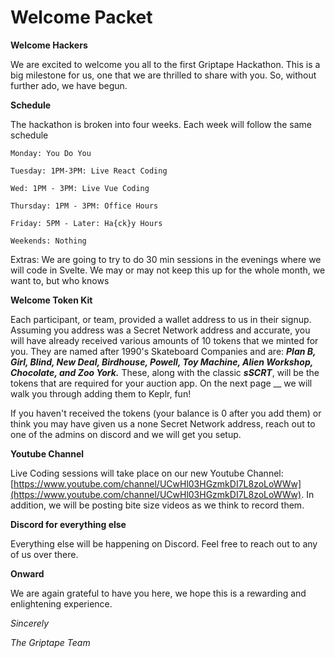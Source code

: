 # Welcome Packet

**Welcome Hackers**

We are excited to welcome you all to the first Griptape Hackathon. This is a big milestone for us, one that we are thrilled to share with you. So, without further ado, we have begun.

**Schedule**

The hackathon is broken into four weeks. Each week will follow the same schedule

`Monday: You Do You`

`Tuesday: 1PM-3PM: Live React Coding`

`Wed: 1PM - 3PM: Live Vue Coding`

`Thursday: 1PM - 3PM: Office Hours`

`Friday: 5PM - Later: Ha{ck}y Hours`

`Weekends: Nothing`

Extras: We are going to try to do 30 min sessions in the evenings where we will code in Svelte. We may or may not keep this up for the whole month, we want to, but who knows

**Welcome Token Kit**

Each participant, or team, provided a wallet address to us in their signup. Assuming you address was a Secret Network address and accurate, you will have already received various amounts of 10 tokens that we minted for you. They are named after 1990's Skateboard Companies and are: _**Plan B, Girl, Blind, New Deal, Birdhouse, Powell, Toy Machine, Alien Workshop, Chocolate, and Zoo York.**_ These, along with the classic _**sSCRT**_, will be the tokens that are required for your auction app. On the next page __ we will walk you through adding them to Keplr, fun!

If you haven't received the tokens (your balance is 0 after you add them) or think you may have given us a none Secret Network address, reach out to one of the admins on discord and we will get you setup.

**Youtube Channel**

Live Coding sessions will take place on our new Youtube Channel: [https://www.youtube.com/channel/UCwHl03HGzmkDI7L8zoLoWWw](https://www.youtube.com/channel/UCwHl03HGzmkDI7L8zoLoWWw). In addition, we will be posting bite size videos as we think to record them.&#x20;

**Discord for everything else**

Everything else will be happening on Discord. Feel free to reach out to any of us over there.

**Onward**

We are again grateful to have you here, we hope this is a rewarding and enlightening experience.

_Sincerely_

_The Griptape Team_
